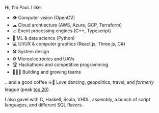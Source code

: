 Hi, I'm Paul. I like:
- 👁️ Computer vision (OpenCV)
- ☁ Cloud archtiecture (AWS, Azure, GCP, Terraform)
- 📈 Event processing engines (C++, Typescript)
- 🤖 ML & data science (Python)
- 💻 UI/UX & computer graphics (React.js, Three.js, C#)
- 🛠️ System design
- ⚙️ Microelectronics and UAVs
- 🏆 Hackathons and competitive programming
- 👨‍👦‍👦 Building and growing teams

...and a good coffee ☕🥴 Love dancing, geopolitics, travel, and *formerly* league (peak [top 20](league.png)).

I also gavel with C, Haskell, Scala, VHDL, assembly, a bunch of script languages, and different SQL flavors.
